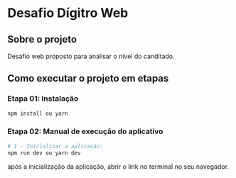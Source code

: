 # Desafio Dígitro Web

## Sobre o projeto

Desafio web proposto para analisar o nível do canditado.


## Como executar o projeto em etapas


### Etapa 01: Instalação
```bash
npm install ou yarn
```

### Etapa 02: Manual de execução do aplicativo

```bash
# 1 - Inicializar a aplicação:
npm run dev ou yarn dev
```

após a inicialização da aplicação, abrir o link no terminal no seu navegador.



